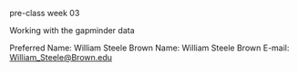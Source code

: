pre-class week 03

Working with the gapminder data

Preferred Name: William Steele
Brown Name: William Steele
Brown E-mail: William_Steele@Brown.edu
